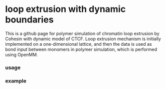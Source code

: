 # loop extrusion with dynamic boundaries

This is a github page for polymer simulation of chromatin loop extrusion by Cohesin with dynamic model of CTCF. Loop extrusion mechanism is initially implemented on a one-dimensional lattice, and then the data is used as bond input between monomers in polymer simulation, which is performed using OpenMM.

### usage


### example
